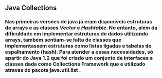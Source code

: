## Java Collections 

### Nas primeiras versões de java já eram disponiveis estruturas de arrays e as classes *Vector* e *Hashtable*. No entanto, além da dificuldade em implementar estruturas de dados utilizando arrays,  também sentiam-se falta de classes que implementassem estruturas como listas ligadas e tabelas de espalhamento (hash). Para atender a essas necessidades, só apartir do Java 1.2 que foi criado um conjunto de interfaces e classes dada como Collections Framework que e utilizado atraves do pacote **java.util.list** .

















